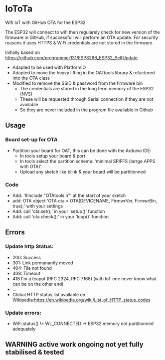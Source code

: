 # IoToTa
Wifi IoT with GitHub OTA for the ESP32 

The ESP32 will connect to wifi then regularely check for new version of the firmware in GitHub, if successfull will perform an OTA update. 
For security reasons it uses HTTPS & WiFi credentials are not stored in the firmware.

Initially based on https://github.com/programmer131/ESP8266_ESP32_SelfUpdate
- Adapted to be used with PlatformIO
- Adapted to move the heavy lifting in the OATtools library & refactored into the OTA class
- Modified to remove the SSID & password from the firmware bin 
  - The credentials are stored in the long term memory of the ESP32 (NVS)
  - These will be requested through Serial connection if they are not available 
  - So they are never included in the program file available in Github 

## Usage
### Board set-up for OTA
- Partition your board for OAT, this can be done with the Arduino IDE:
  - In tools setup your board & port
  - In tools select the partition scheme: 'minimal SPIFFS (larrge APPS with OTA)'  
  - Upload any sketch like blink & your board will be partitionned

### Code
- Add: '#include "OTAtools.h"' at the start of your sketch
- add: OTA object 'OTA ota = OTA(DEVICENAME, FirmwrVer, FirmwrBin, true);' with your settings
- Add: call 'ota.set();' in your 'setup()' function
- Add: call 'ota.check();' in your 'loop()' function

## Errors
### Update http Status:
- 200: Success
- 301: Link permanantly moved
- 404: File not found
- 408: Timeout
- 418 I'm a teapot (RFC 2324, RFC 7168) (with IoT one never know what can be on the other end)
- ...
- Global HTTP status list available on Wikipedia:https://en.wikipedia.org/wiki/List_of_HTTP_status_codes


### Update errors:
- WiFi.status() != WL_CONNECTED -> ESP32 memory not partitionned adequately

## WARNING active work ongoing not yet fully stabilised & tested
